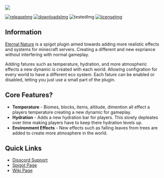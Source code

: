[licenseImg]: https://img.shields.io/github/license/Masstrix/Eternal-Nature?style=for-the-badge
[license]: https://github.com/Masstrix/Eternal-Nature/blob/master/LICENSE

[releaseImg]: https://img.shields.io/github/v/release/Masstrix/Eternal-Nature?include_prereleases&style=for-the-badge
[release]: https://github.com/PlaceholderAPI/PlaceholderAPI/releases/latest

[downloadsImg]: https://img.shields.io/spiget/downloads/43290?style=for-the-badge
[spigotPage]: https://www.spigotmc.org/resources/eternal-nature.43290/

[testedImg]: https://img.shields.io/spiget/tested-versions/43290?style=for-the-badge

[discord]: https://discord.gg/Uk3M9Y6
[spigot]: https://www.spigotmc.org/resources/43290/
[wiki]: https://github.com/Masstrix/Eternal-Nature/wiki

<img src="https://i.imgur.com/8zlezgy.jpg" align="center">

[![releaseImg]][release] [![downloadsImg]][spigotPage] ![testedImg] [![licenseImg]][license]

## Information

[Eternal Nature][spigot] is a spigot plugin aimed towards adding more realistic effects and systems for minecraft servers. Creating a different and new expriance without interfering with normal gameplay.

Adding fatures such as temperature, hydration, and more atmospheric effects a new dynamic is created with each world. Allowing configration for every world to have a different eco system. Each fature can be enabled or disabled, letting you just use a small part of the plugin.

## Core Features?
 * **Temperature** - Biomes, blocks, items, altitude, dimention all effect a players temperature creating a new dynamic for gameplay.
 * **Hydration** - Adds a new hydration bar for players. This slowly depleates over time making players have to keep there hydration levels up. 
 * **Environment Effects** - New effects such as falling leaves from trees are added to create more atmosphere in the world.

## Quick Links
* [Disscord Support][discord]
* [Spigot Page][spigotPage]
* [Wiki Page][wiki]
